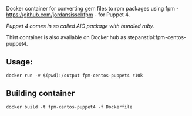 Docker container for converting gem files to rpm packages using fpm -
https://github.com/jordansissel/fpm - for Puppet 4.

*Puppet 4 comes in so called AIO package with bundled ruby.*

Thist container is also available on Docker hub as
stepanstipl:fpm-centos-puppet4.

Usage:
------
`docker run -v $(pwd):/output fpm-centos-puppet4 r10k`

Building container
------------------
`docker build -t fpm-centos-puppet4 -f Dockerfile`

